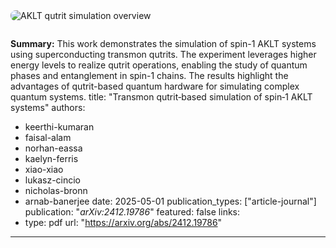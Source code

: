 

<img src="/uploads/aklt_overview.png" alt="AKLT qutrit simulation overview" style="max-width: 600px; border-radius: 8px; margin-bottom: 1em;" />

**Summary:**
This work demonstrates the simulation of spin-1 AKLT systems using superconducting transmon qutrits. The experiment leverages higher energy levels to realize qutrit operations, enabling the study of quantum phases and entanglement in spin-1 chains. The results highlight the advantages of qutrit-based quantum hardware for simulating complex quantum systems.
title: "Transmon qutrit‑based simulation of spin‑1 AKLT systems"
authors:
  - keerthi-kumaran
  - faisal-alam
  - norhan-eassa
  - kaelyn-ferris
  - xiao-xiao
  - lukasz-cincio
  - nicholas-bronn
  - arnab-banerjee
date: 2025-05-01
publication_types: ["article-journal"]
publication: "*arXiv:2412.19786*"
featured: false
links:
  - type: pdf
    url: "https://arxiv.org/abs/2412.19786"
---
